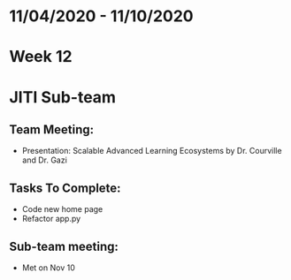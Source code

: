 # 11/04/2020 - 11/10/2020
# Week 12
# JITI Sub-team

## Team Meeting:
  - Presentation: Scalable Advanced Learning Ecosystems by Dr. Courville and Dr. Gazi

## Tasks To Complete:
  - Code new home page
  - Refactor app.py
  
## Sub-team meeting:
  -  Met on Nov 10
